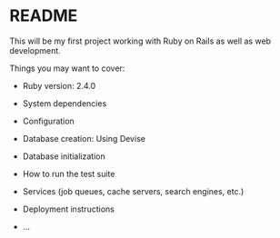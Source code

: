 # README

This will be my first project working with Ruby on Rails as well as web development.

Things you may want to cover:

* Ruby version: 2.4.0

* System dependencies

* Configuration

* Database creation: Using Devise

* Database initialization

* How to run the test suite

* Services (job queues, cache servers, search engines, etc.)

* Deployment instructions

* ...
